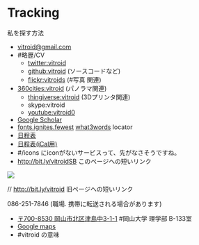 # Tracking

私を探す方法


  * vitroid@gmail.com
* #略歴/CV 
  * [twitter:vitroid](http://twitter.com/vitroid)
  * [github:vitroid](https://github.com/vitroid) (ソースコードなど)
  * [flickr:vitroids](http://flickr.com/photos/vitroids) (#写真 関連)
* [360cities:vitroid](http://www.360cities.net/profile/vitroid) (パノラマ関連)
  * [thingiverse:vitroid](http://www.thingiverse.com/vitroid) (3Dプリンタ関連)
  * skype:vitroid
  * [youtube:vitroid0](https://www.youtube.com/user/vitroid0/videos?sort=dd&shelf_id=1&view=0)
* [Google Scholar](https://scholar.google.com/citations?user=NBbReDMAAAAJ)
* [fonts.ignites.fewest](https://map.what3words.com/fonts.ignites.fewest)   [what3words](http://what3words.com) locator
* [日程表](http://www.google.com/calendar/embed?src=fq08mvlibruu794socp3acnfsg%40group.calendar.google.com&ctz=Asia/Tokyo)
* [日程表(iCal用)](http://www.google.com/calendar/ical/fq08mvlibruu794socp3acnfsg%40group.calendar.google.com/public/basic.ics)
* #/icons にiconがないサービスって、先がなさそうですね。
* http://bit.ly/vitroidSB このページへの短いリンク 

![](https://i.gyazo.com/f7f7b64a713e708a68760f619041e3d0.jpg)

// http://bit.ly/vitroid 旧ページへの短いリンク


086-251-7846 (職場. 携帯に転送される場合があります)
* [〒700-8530 岡山市北区津島中3-1-1](https://map.what3words.com/fonts.ignites.fewest) #岡山大学 理学部 B-133室
* [Google maps](https://www.google.com/maps?q=34.688156,133.920557)
* #vitroid の意味





